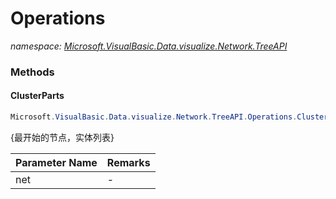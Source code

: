 ﻿# Operations
_namespace: [Microsoft.VisualBasic.Data.visualize.Network.TreeAPI](./index.md)_





### Methods

#### ClusterParts
```csharp
Microsoft.VisualBasic.Data.visualize.Network.TreeAPI.Operations.ClusterParts(System.Collections.Generic.IEnumerable{Microsoft.VisualBasic.Data.visualize.Network.FileStream.NetworkEdge})
```
{最开始的节点，实体列表}

|Parameter Name|Remarks|
|--------------|-------|
|net|-|



